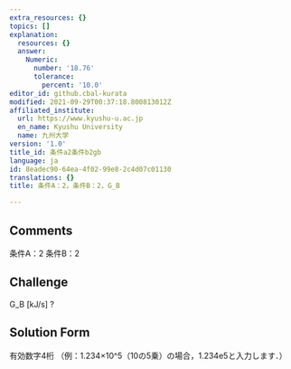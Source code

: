 ```yaml
---
extra_resources: {}
topics: []
explanation:
  resources: {}
  answer:
    Numeric:
      number: '18.76'
      tolerance:
        percent: '10.0'
editor_id: github.cbal-kurata
modified: 2021-09-29T00:37:18.800813012Z
affiliated_institute:
  url: https://www.kyushu-u.ac.jp
  en_name: Kyushu University
  name: 九州大学
version: '1.0'
title_id: 条件a2条件b2gb
language: ja
id: 8eadec90-64ea-4f02-99e8-2c4d07c01130
translations: {}
title: 条件A：2，条件B：2，G_B

---
```


## Comments
条件A：2
条件B：2

## Challenge
G_B [kJ/s] ?

## Solution Form
有効数字4桁
（例：1.234×10^5（10の5乗）の場合，1.234e5と入力します．）




